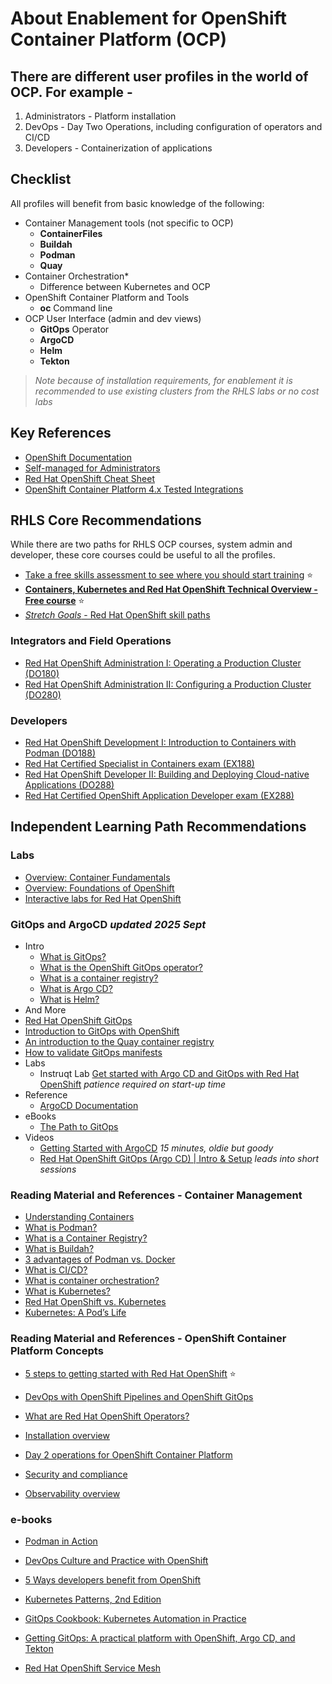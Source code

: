 # About Enablement for OpenShift Container Platform (OCP)

## There are different user profiles in the world of OCP.   For example -

  1. Administrators - Platform installation
  2. DevOps - Day Two Operations, including configuration of operators and CI/CD
  3. Developers - Containerization of applications

## Checklist

All profiles will benefit from basic knowledge of the following:

- Container Management tools (not specific to OCP)
  - **ContainerFiles**
  - **Buildah**
  - **Podman**
  - **Quay**
- Container Orchestration*
  - Difference between Kubernetes and OCP
- OpenShift Container Platform and Tools
  - **oc** Command line
- OCP User Interface (admin and dev views)
  - **GitOps** Operator
  - **ArgoCD**
  - **Helm**
  - **Tekton**

> *Note because of installation requirements, for enablement it is recommended to use existing clusters from the RHLS labs or no cost labs*

## Key References

- [OpenShift Documentation](https://docs.redhat.com/en/documentation/openshift_container_platform/4.19)
- [Self-managed for Administrators](https://docs.redhat.com/en/essentials/openshift/self-managed-for-administrators)
- [Red Hat OpenShift Cheat Sheet](https://developers.redhat.com/cheat-sheets/red-hat-openshift-container-platform)
- [OpenShift Container Platform 4.x Tested Integrations](https://access.redhat.com/articles/4128421)

## RHLS Core Recommendations

While there are two paths for RHLS OCP courses, system admin and developer, these core courses could be useful to all the profiles.

- [Take a free skills assessment to see where you should start training](https://skills.ole.redhat.com/en) :star:
- [**Containers, Kubernetes and Red Hat OpenShift Technical Overview - Free course**](https://www.redhat.com/en/services/training/do080-deploying-containerized-applications-technical-overview) :star:
- [*Stretch Goals* - Red Hat OpenShift skill paths](https://www.redhat.com/en/resources/openshift-skill-paths-datasheet)

### Integrators and Field Operations

- [Red Hat OpenShift Administration I: Operating a Production Cluster (DO180)](https://www.redhat.com/en/services/training/red-hat-openshift-administration-i-operating-a-production-cluster)
- [Red Hat OpenShift Administration II: Configuring a Production Cluster (DO280)](https://www.redhat.com/en/services/training/red-hat-openshift-administration-ii-configuring-a-production-cluster)

### Developers  

- [Red Hat OpenShift Development I: Introduction to Containers with Podman (DO188)](https://www.redhat.com/en/services/training/do188-red-hat-open-shift-development-introduction-containers-with-podman)
- [Red Hat Certified Specialist in Containers exam (EX188)](https://www.redhat.com/en/services/training/ex188-red-hat-certified-specialist-containers-exam)
- [Red Hat OpenShift Developer II: Building and Deploying Cloud-native Applications (DO288)](https://www.redhat.com/en/services/training/red-hat-openshift-developer-ii-building-and-deploying-cloud-native-applications)
- [Red Hat Certified OpenShift Application Developer exam (EX288)](https://www.redhat.com/en/services/training/ex288-red-hat-certified-openshift-application-developer-exam)

## Independent Learning Path Recommendations

### Labs

- [Overview: Container Fundamentals](https://developers.redhat.com/learn/rhel/container-fundamentals)  
- [Overview: Foundations of OpenShift](https://developers.redhat.com/learn/openshift/foundations-openshift)
- [Interactive labs for Red Hat OpenShift](https://www.redhat.com/en/interactive-labs/openshift)

### GitOps and ArgoCD *updated 2025 Sept*

- Intro
  - [What is GitOps?](https://www.redhat.com/en/topics/devops/what-is-gitops#what-is-gitops)
  - [What is the OpenShift GitOps operator?](https://www.redhat.com/en/technologies/cloud-computing/openshift/gitops)
  - [What is a container registry?](https://www.redhat.com/en/topics/cloud-native-apps/what-is-a-container-registry)
  - [What is Argo CD?](https://www.redhat.com/en/topics/devops/what-is-argocd)
  - [What is Helm?](https://www.redhat.com/en/topics/devops/what-is-helm#overview)
- And More
- [Red Hat OpenShift GitOps](https://www.redhat.com/en/technologies/cloud-computing/openshift/gitops)
- [Introduction to GitOps with OpenShift](https://www.redhat.com/en/blog/introduction-to-gitops-with-openshift)
- [An introduction to the Quay container registry](https://www.redhat.com/en/blog/introduction-quay)
- [How to validate GitOps manifests](https://developers.redhat.com/articles/2023/10/10/how-validate-gitops-manifests#)
- Labs
  - Instruqt Lab  [Get started with Argo CD and GitOps with Red Hat OpenShift](https://www.redhat.com/en/interactive-labs/openshift) *patience required on start-up time*
- Reference
  - [ArgoCD Documentation](https://argo-cd.readthedocs.io/en/stable/)
- eBooks
  - [The Path to GitOps](https://developers.redhat.com/e-books/path-gitops)
- Videos
  - [Getting Started with ArgoCD](https://demo.openshift.com/en/latest/argocd/) *15 minutes, oldie but goody*
  - [Red Hat OpenShift GitOps (Argo CD) | Intro & Setup](https://developers.redhat.com/devnation/shorts/red-hat-openshift-gitops) *leads into short sessions*


### Reading Material and References - Container Management

- [Understanding Containers](https://www.redhat.com/en/topics/containers)  
- [What is Podman?](https://www.redhat.com/en/topics/containers/what-is-podman)
- [What is a Container Registry?](https://www.redhat.com/en/topics/cloud-native-apps/what-is-a-container-registry)
- [What is Buildah?](https://www.redhat.com/en/topics/containers/what-is-buildah)
- [3 advantages of Podman vs. Docker](https://developers.redhat.com/articles/2023/08/03/3-advantages-docker-podman)  
- [What is CI/CD?](https://www.redhat.com/en/topics/devops/what-is-ci-cd#why-is-ci/cd-important)
- [What is container orchestration?](https://www.redhat.com/en/topics/containers/what-is-container-orchestration#what-is-container-orchestration)
- [What is Kubernetes?](https://www.redhat.com/en/topics/containers/what-is-kubernetes)
- [Red Hat OpenShift vs. Kubernetes](https://www.redhat.com/en/technologies/cloud-computing/openshift/red-hat-openshift-kubernetes)
- [Kubernetes: A Pod’s Life](https://www.redhat.com/en/blog/kubernetes-pods-life)

### Reading Material and References - OpenShift Container Platform Concepts

- [5 steps to getting started with Red Hat OpenShift](https://www.redhat.com/en/resources/5-steps-getting-started-with-openshift-checklist) :star:
- [DevOps with OpenShift Pipelines and OpenShift GitOps](https://developers.redhat.com/articles/2024/09/17/devops-openshift-pipelines-gitops)
- [What are Red Hat OpenShift Operators?](https://www.redhat.com/en/technologies/cloud-computing/openshift/what-are-openshift-operators)

- [Installation overview](https://docs.redhat.com/en/documentation/openshift_container_platform/4.19/html/installation_overview/index)
- [Day 2 operations for OpenShift Container Platform](https://docs.redhat.com/en/documentation/openshift_container_platform/4.19/html/postinstallation_configuration/index)
- [Security and compliance](https://docs.redhat.com/en/documentation/openshift_container_platform/4.19/html/security_and_compliance/index)
- [Observability overview](https://docs.redhat.com/en/documentation/openshift_container_platform/4.19/html/observability_overview/index)

### e-books

- [Podman in Action](https://developers.redhat.com/e-books/podman-action)
- [DevOps Culture and Practice with OpenShift](https://developers.redhat.com/e-books/devops-culture-and-practice-openshift)
- [5 Ways developers benefit from OpenShift](https://developers.redhat.com/e-books/5-ways-developers-benefit-red-hat-openshift)
- [Kubernetes Patterns, 2nd Edition](https://developers.redhat.com/e-books/kubernetes-patterns)
- [GitOps Cookbook: Kubernetes Automation in Practice](https://developers.redhat.com/e-books/gitops-cookbook?extIdCarryOver=true&intcmp=7015Y000003t7aWQAQ&percmp=RHCTG0250000438148&sc_cid=701f2000000tyN6AAI)

- [Getting GitOps: A practical platform with OpenShift, Argo CD, and Tekton](https://developers.redhat.com/e-books/getting-gitops-practical-platform-openshift-argo-cd-and-tekton)
- [Red Hat OpenShift Service Mesh](https://www.redhat.com/en/technologies/cloud-computing/openshift/what-is-openshift-service-mesh)
